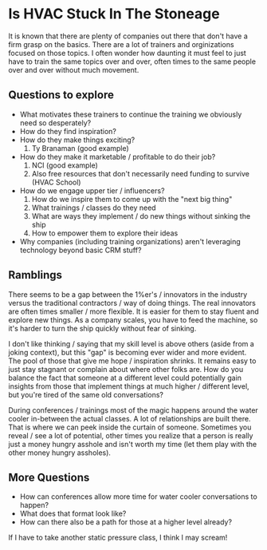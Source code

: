 # Is HVAC Stuck In The Stoneage

It is known that there are plenty of companies out there that don't have a
firm grasp on the basics.  There are a lot of trainers and orginizations
focused on those topics.  I often wonder how daunting it must feel to just
have to train the same topics over and over, often times to the same people
over and over without much movement.


## Questions to explore

- What motivates these trainers to continue the training we obviously need so
desperately?
- How do they find inspiration?
- How do they make things exciting?
  1. Ty Branaman (good example)
- How do they make it marketable / profitable to do their job?
  1. NCI (good example)
  1. Also free resources that don't necessarily need funding to survive (HVAC School)
- How do we engage upper tier / influencers?
  1. How do we inspire them to come up with the "next big thing"
  1. What trainings / classes do they need
  1. What are ways they implement / do new things without sinking the ship
  1. How to empower them to explore their ideas
- Why companies (including training organizations) aren't leveraging technology beyond basic CRM stuff?

## Ramblings

There seems to be a gap between the 1%er's / innovators in the industry versus the traditional
contractors / way of doing things.  The real innovators are often times smaller / more flexible.
It is easier for them to stay fluent and explore new things. As a company scales, you have to feed
the machine, so it's harder to turn the ship quickly without fear of sinking.

I don't like thinking / saying that my skill level is above others (aside from a joking context), but
this "gap" is becoming ever wider and more evident.  The pool of those that give me hope / inspiration
shrinks.  It remains easy to just stay stagnant or complain about where other folks are.  How do you
balance the fact that someone at a different level could potentially gain insights from those that implement
things at much higher / different level, but you're tired of the same old conversations?

During conferences / trainings most of the magic happens around the water cooler in-between the actual
classes. A lot of relationships are built there.  That is where we can peek inside the curtain of someone.
Sometimes you reveal / see a lot of potential, other times you realize that a person is really just a money
hungry asshole and isn't worth my time (let them play with the other money hungry assholes).

## More Questions

- How can conferences allow more time for water cooler conversations to happen?
- What does that format look like?
- How can there also be a path for those at a higher level already?

If I have to take another static pressure class, I think I may scream!

